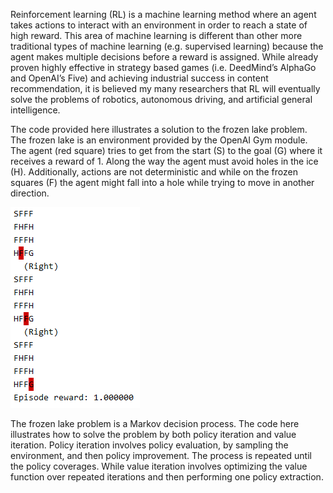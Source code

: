 Reinforcement learning (RL) is a machine learning method where an agent takes actions to interact with an environment in order to reach a state of high reward. This area of machine learning is different than other more traditional types of machine learning (e.g. supervised learning) because the agent makes multiple decisions before a reward is assigned. While already proven highly effective in strategy based games (i.e. DeedMind’s AlphaGo and OpenAI’s Five) and achieving industrial success in content recommendation, it is believed my many researchers that RL will eventually solve the problems of robotics, autonomous driving, and artificial general intelligence.

The code provided here illustrates a solution to the frozen lake problem. The frozen lake is an environment provided by the OpenAI Gym module. The agent (red square) tries to get from the start (S) to the goal (G) where it receives a reward of 1. Along the way the agent must avoid holes in the ice (H). Additionally, actions are not deterministic and while on the frozen squares (F) the agent might fall into a hole while trying to move in another direction.

![Image description]( https://github.com/sterlingrpi/reinforcement_learning/blob/master/frozen_lake_example/frozen_lake_illustration.png)

The frozen lake problem is a Markov decision process. The code here illustrates how to solve the problem by both policy iteration and value iteration. Policy iteration involves policy evaluation, by sampling the environment, and then policy improvement. The process is repeated until the policy coverages. While value iteration involves optimizing the value function over repeated iterations and then performing one policy extraction.
